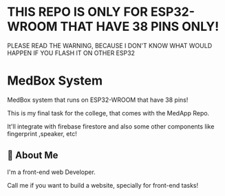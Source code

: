 
# THIS REPO IS ONLY FOR ESP32-WROOM THAT HAVE 38 PINS ONLY! 

PLEASE READ THE WARNING, BECAUSE I DON'T KNOW WHAT WOULD HAPPEN IF YOU FLASH IT ON OTHER ESP32
# MedBox System

MedBox system that runs on ESP32-WROOM that have 38 pins!

This is my final task for the college, that comes with the MedApp Repo.

It'll integrate with firebase firestore and also some other components like fingerprint ,speaker, etc!
## 🚀 About Me
I'm a front-end web Developer.

Call me if you want to build a website, specially for front-end tasks!

